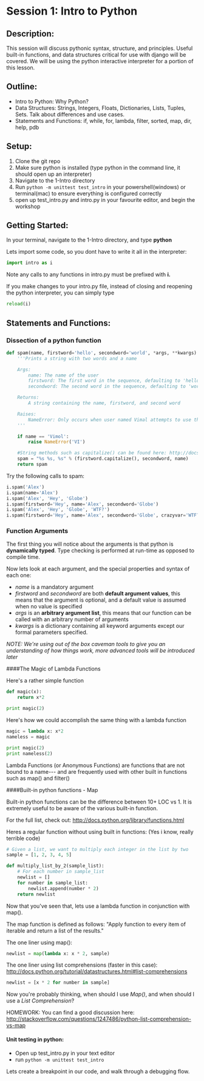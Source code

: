 Session 1: Intro to Python
==============================================
Description:
------------
This session will discuss pythonic syntax, structure, and principles. Useful built-in functions, and data structures critical for use with django will be covered. We will be using the python interactive interpreter for a portion of this lesson.

Outline:
--------
* Intro to Python: Why Python?
* Data Structures: Strings, Integers, Floats, Dictionaries, Lists, Tuples, Sets. Talk about differences and use cases.
* Statements and Functions: if, while, for, lambda, filter, sorted, map, dir, help, pdb


Setup:
------
1. Clone the git repo
2. Make sure python is installed (type python in the command line, it should open up an interpreter)
3. Navigate to the 1-Intro directory
4. Run ```python -m unittest test_intro``` in your powershell(windows) or terminal(mac) to ensure everything is configured correctly
5. open up test_intro.py and intro.py in your favourite editor, and begin the workshop

Getting Started:
----------------
In your terminal, navigate to the 1-Intro directory, and type **python**

Lets import some code, so you dont have to write it all in the interpreter:
```python
import intro as i
```

Note any calls to any functions in intro.py must be prefixed with **i.**

If you make changes to your intro.py file, instead of closing and reopening the python interpreter, you can simply type

```python
reload(i)
```

Statements and Functions:
----------------

### Dissection of a python function

```python
def spam(name, firstword='hello', secondword='world', *args, **kwargs):
    '''Prints a string with two words and a name

    Args:
        name: The name of the user
        firstword: The first word in the sequence, defaulting to 'hello'
        secondword: The second word in the sequence, defaulting to 'world'

    Returns:
        A string containing the name, firstword, and second word

    Raises:
        NameError: Only occurs when user named Vimal attempts to use this function
    '''

    if name == 'Vimol':
        raise NameError('VI')

    #String methods such as capitalize() can be found here: http://docs.python.org/library/stdtypes.html#string-methods
    spam = "%s %s, %s" % (firstword.capitalize(), secondword, name)
    return spam
```

Try the following calls to spam:

```python
i.spam('Alex')
i.spam(name='Alex')
i.spam('Alex', 'Hey', 'Globe')
i.spam(firstword='Hey', name='Alex', secondword='Globe')
i.spam('Alex', 'Hey', 'Globe', 'WTF?')
i.spam(firstword='Hey', name='Alex', secondword='Globe', crazyvar='WTF?')
```

### Function Arguments

The first thing you will notice about the arguments is that python is **dynamically typed**. Type checking is performed at run-time as opposed to compile time.

Now lets look at each argument, and the special properties and syntax of each one:

* *name* is a mandatory argument
* *firstword* and *secondword* are both **default argument values**, this means that the argument is optional, and a default value is assumed when no value is specified
* *args* is an **arbitrary argument list**, this means that our function can be called with an arbitrary number of arguments
* *kwargs* is a dictionary containing all keyword arguments except our formal parameters specified.


*NOTE: We're using out of the box caveman tools to give you an understanding of how things work, more advanced tools will be introduced later*


####The Magic of Lambda Functions

Here's a rather simple function 

```python
def magic(x):
    return x*2

print magic(2)
```

Here's how we could accomplish the same thing with a lambda function

```python
magic = lambda x: x*2
nameless = magic

print magic(2)
print nameless(2)
```

Lambda Functions (or Anonymous Functions) are functions that are not bound to a name--- and are frequently used with other built in functions such as map() and filter()

####Built-in python functions - Map

Built-in python functions can be the difference between 10+ LOC vs 1. It is extremely useful to be aware of the various built-in function.

For the full list, check out: 
http://docs.python.org/library/functions.html

Heres a regular function without using built in functions:
(Yes i know, really terrible code)

```python
# Given a list, we want to multiply each integer in the list by two
sample = [1, 2, 3, 4, 5]

def multiply_list_by_2(sample_list):
    # For each number in sample_list
    newlist = []
    for number in sample_list:
        newlist.append(number * 2)
    return newlist
```

Now that you've seen that, lets use a lambda function in conjunction with map().

The map function is defined as follows: "Apply function to every item of iterable and return a list of the results."

The one liner using map():
```python
newlist = map(lambda x: x * 2, sample)
```

The one liner using list comprehensions (faster in this case):
http://docs.python.org/tutorial/datastructures.html#list-comprehensions
```python
newlist = [x * 2 for number in sample]
```

Now you're probably thinking, when should I use *Map()*, and when should I use a *List Comprehension*?

HOMEWORK: You can find a good discussion here:
http://stackoverflow.com/questions/1247486/python-list-comprehension-vs-map

#### Unit testing in python:
* Open up test_intro.py in your text editor
* run ```python -m unittest test_intro```

Lets create a breakpoint in our code, and walk through a debugging flow.
